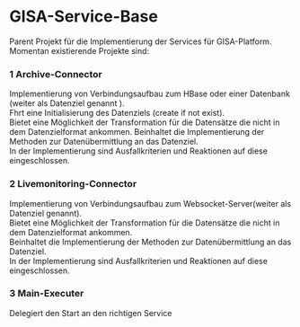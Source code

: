 GISA-Service-Base
===================
 Parent Projekt für die Implementierung der Services für GISA-Platform.
 Momentan existierende Projekte sind:
### 1 Archive-Connector
Implementierung von Verbindungsaufbau zum HBase oder einer Datenbank (weiter als Datenziel genannt ).  
	Fhrt eine Initialisierung des Datenziels (create if not exist).  
	Bietet eine Möglichkeit der Transformation für die Datensätze die nicht in dem  Datenzielformat ankommen. 
	Beinhaltet die Implementierung der Methoden zur Datenübermittlung an das Datenziel.  
	In der Implementierung sind Ausfallkriterien und Reaktionen auf diese eingeschlossen. 
	
### 2 Livemonitoring-Connector 
Implementierung von Verbindungsaufbau zum Websocket-Server(weiter als Datenziel genannt).  
	Bietet eine Möglichkeit der Transformation für die Datensätze die nicht in dem  	Datenzielformat ankommen.  
	Beinhaltet die Implementierung der Methoden zur Datenübermittlung an das Datenziel. 	
	In der Implementierung sind Ausfallkriterien und Reaktionen auf diese eingeschlossen. 
	
	  
### 3 Main-Executer  
 Delegiert den Start an den richtigen Service 
	
